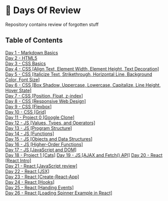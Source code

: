 # :100: Days Of Review

Repository contains review of forgotten stuff

## Table of Contents

[Day 1 - Markdown Basics](day-1/README.md)  
[Day 2 - HTML5](day-2/README.md)  
[Day 3 - CSS Basics](day-3/README.md)  
[Day 4 - CSS [Align Text, Element Width, Element Height, Text Decoration]](day-4/README.MD)  
[Day 5 - CSS [Italicize Text, Strikethrough, Horizontal Line, Background Color, Font Size]](day-5/README.MD)  
[Day 6 - CSS [Box Shadow, Uppercase, Lowercase, Capitalize, Line Height, Hover State]](day-6/README.MD)  
[Day 7 - CSS [Position, Float, z-index]](day-7/README.MD)  
[Day 8 - CSS [Responsive Web Design]](day-8/README.MD)  
[Day 9 - CSS [Flexbox]](day-9/README.MD)  
[Day 10 - CSS [Grid]](day-10/README.MD)  
[Day 11 - Project 0 [Google Clone]](day-11/README.MD)  
[Day 12 - JS [Values, Types, and Operators]](day-12/README.MD)  
[Day 13 - JS [Program Structure]](day-13/README.MD)  
[Day 14 - JS [Functions]](day-14/README.MD)  
[Day 15 - JS [Objects and Data Structures]](day-15/README.MD)  
[Day 16 - JS [Higher-Order Functions]](day-16/README.MD)  
[Day 17 - JS [JavaScript and DOM]](day-17/README.MD)  
[Day 18 - Project 1 [Cats]](day-18/README.MD) [Day 19 - JS [AJAX and Fetch() API]](day-19/README.MD) [Day 20 - React [React Intro]](day-20/README.MD)  
[Day 21 - React [JavaScript review]](day-21/README.MD)  
[Day 22 - React [JSX]](day-22/README.MD)  
[Day 23 - React [Create-React-App]](day-23/README.MD)  
[Day 24 - React [Hooks]](day-24/README.MD)  
[Day 25 - React [Handing Events]](day-25/README.MD)  
[Day 26 - React [Loading Spinner Example in React]](day-26/README.MD)

